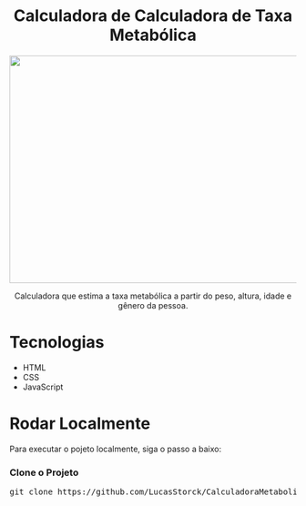 <div align="center">
  <h1>Calculadora de Calculadora de Taxa Metabólica</h1>
  <img src="https://github.com/user-attachments/assets/902b85ad-becb-48a8-bddd-f1249419f280" height="400px" width="800px">
  <p>Calculadora que estima a taxa metabólica a partir do peso, altura, idade e gênero da pessoa.</p>
  
</div>
<h1>Tecnologias</h1>
<ul>
  <li>HTML</li>
  <li>CSS</li>
  <li>JavaScript</li>
</ul>
<h1>Rodar Localmente</h1>
<p>Para executar o pojeto localmente, siga o passo a baixo:</p>
<h3>Clone o Projeto</h3>
<pre>git clone https://github.com/LucasStorck/CalculadoraMetabolismoBasal.git</pre>
